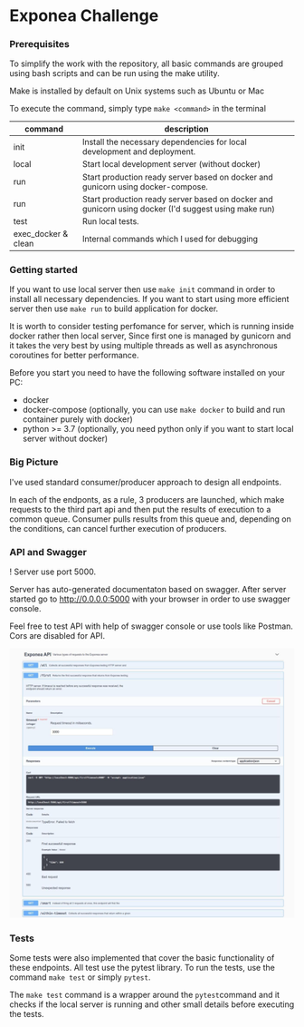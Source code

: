 # Exponea Challenge


### Prerequisites


To simplify the work with the repository, 
all basic commands are grouped using bash scripts and can be run using the make utility.

Make is installed by default on Unix systems such as Ubuntu or Mac

To execute the command, simply type `make <command>` in the terminal

|   command	|  description   	|
|---	|---	|
|  init	|  Install the necessary dependencies for local development and deployment. |
|  local 	|   Start local development server (without docker)	|
|  run 	|   Start production ready server based on docker and gunicorn using docker-compose.	|
|  run 	|   Start production ready server based on docker and gunicorn using docker (I'd suggest using make run)	|
|  test 	|   Run local tests.   |
|  exec_docker & clean 	|   Internal commands which I used for debugging	|

### Getting started

If you want to use local server then use `make init` command in order to install all necessary dependencies.
If you want to start using more efficient server then use `make run` to build application for docker.

It is worth to consider testing perfomance for server, which is running inside docker rather then local server,
Since first one is managed by gunicorn 
and it takes the very best by using multiple threads as well as asynchronous coroutines for better performance.

Before you start you need to have the following software installed on your PC:
* docker
* docker-compose (optionally, you can use `make docker` to build and run container purely with docker)
* python >= 3.7 (optionally,  you need python only if you want to start local server without docker)

### Big Picture

I've used standard consumer/producer approach to design all endpoints.

In each of the endponts, as a rule, 3 producers are launched,
which make requests to the third part api and then put the results of execution to a common queue.
Consumer pulls results from this queue and, depending on the conditions, can cancel further execution of producers.

### API and Swagger

! Server use port 5000.

Server has auto-generated documentaton based on swagger.
After server started go to http://0.0.0.0:5000 with your browser in order to use swagger console.

Feel free to test API with help of swagger console or use tools like Postman. Cors are disabled for API.


![Alt text](images/swagger.jpg?raw=true "Title")


### Tests

Some tests were also implemented that cover the basic functionality of these endpoints.
All test use the pytest library. To run the tests, use the command `make test` or simply `pytest`.

The `make test` command is a wrapper around 
the `pytest`command and it checks if the local server is running and other
 small details before executing the tests.
